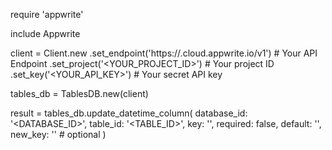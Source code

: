 require 'appwrite'

include Appwrite

client = Client.new
    .set_endpoint('https://<REGION>.cloud.appwrite.io/v1') # Your API Endpoint
    .set_project('<YOUR_PROJECT_ID>') # Your project ID
    .set_key('<YOUR_API_KEY>') # Your secret API key

tables_db = TablesDB.new(client)

result = tables_db.update_datetime_column(
    database_id: '<DATABASE_ID>',
    table_id: '<TABLE_ID>',
    key: '',
    required: false,
    default: '',
    new_key: '' # optional
)
